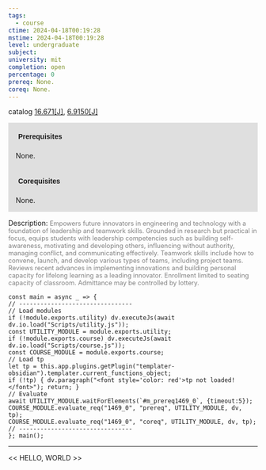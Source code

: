 ```yaml
---
tags:
  - course
ctime: 2024-04-18T00:19:28
mstime: 2024-04-18T00:19:28
level: undergraduate
subject: 
university: mit
completion: open
percentage: 0
prereq: None.
coreq: None.
---
```


catalog [16.671[J]](http://student.mit.edu/catalog/m16b.html#16.671), [6.9150[J]](http://student.mit.edu/catalog/m6e.html#6.9150)

<span style="display: block; padding: 15px; background-color: rgb(100, 100, 100, 0.2);"><font id="m_prereq1469_0" style="display: block; font-family: Arial, sans-serif; font-weight: bold; padding: 5px">Prerequisites</font><br><span id="prereq1469_0">None.</span></span>
<span style="display: block; padding: 15px; background-color: rgb(100, 100, 100, 0.2);"><font id="m_coreq1469_0" style="display: block; font-family: Arial, sans-serif; font-weight: bold; padding: 5px">Corequisites</font><br><span id="coreq1469_0">None.</span></span>

<font style="">Description:</font>
<font style="color: grey; font-size: 0.8rem;">Empowers future innovators in engineering and technology with a foundation of leadership and teamwork skills. Grounded in research but practical in focus, equips students with leadership competencies such as building self-awareness, motivating and developing others, influencing without authority, managing conflict, and communicating effectively. Teamwork skills include how to convene, launch, and develop various types of teams, including project teams. Reviews recent advances in implementing innovations and building personal capacity for lifelong learning as a leading innovator. Enrollment limited to seating capacity of classroom. Admittance may be controlled by lottery.</font>

```dataviewjs
const main = async _ => {
// --------------------------------
// Load modules
if (!module.exports.utility) dv.executeJs(await dv.io.load("Scripts/utility.js"));
const UTILITY_MODULE = module.exports.utility;
if (!module.exports.course) dv.executeJs(await dv.io.load("Scripts/course.js"));
const COURSE_MODULE = module.exports.course;
// Load tp
let tp = this.app.plugins.getPlugin("templater-obsidian").templater.current_functions_object;
if (!tp) { dv.paragraph("<font style='color: red'>tp not loaded!</font>"); return; }
// Evaluate
await UTILITY_MODULE.waitForElements(`#m_prereq1469_0`, {timeout:5});
COURSE_MODULE.evaluate_req("1469_0", "prereq", UTILITY_MODULE, dv, tp);
COURSE_MODULE.evaluate_req("1469_0", "coreq", UTILITY_MODULE, dv, tp);
// --------------------------------
}; main();
```

---

<< HELLO, WORLD >>
